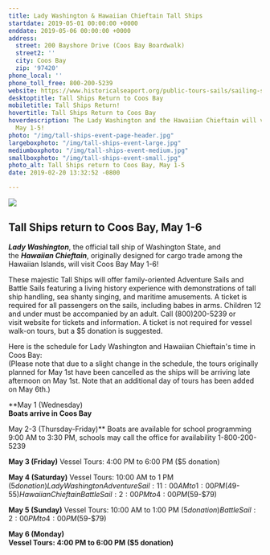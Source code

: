 ```yaml
---
title: Lady Washington & Hawaiian Chieftain Tall Ships
startdate: 2019-05-01 00:00:00 +0000
enddate: 2019-05-06 00:00:00 +0000
address:
  street: 200 Bayshore Drive (Coos Bay Boardwalk)
  street2: ''
  city: Coos Bay
  zip: '97420'
phone_local: ''
phone_toll_free: 800-200-5239
website: https://www.historicalseaport.org/public-tours-sails/sailing-schedule/coos-bay-oregon/
desktoptitle: Tall Ships Return to Coos Bay
mobiletitle: Tall Ships Return!
hovertitle: Tall Ships Return to Coos Bay
hoverdescription: The Lady Washington and the Hawaiian Chieftain will visit Coos Bay
  May 1-5!
photo: "/img/tall-ships-event-page-header.jpg"
largeboxphoto: "/img/tall-ships-event-large.jpg"
mediumboxphoto: "/img/tall-ships-event-medium.jpg"
smallboxphoto: "/img/tall-ships-event-small.jpg"
photo_alt: Tall Ships return to Coos Bay, May 1-5
date: 2019-02-20 13:32:52 -0800

---
```

![](/img/tall-ships-blog-header-695x322.jpg)

## Tall Ships return to Coos Bay, May 1-6

**_Lady Washington_**, the official tall ship of Washington State, and the **_Hawaiian Chieftain_**, originally designed for cargo trade among the Hawaiian Islands, will visit Coos Bay May 1-6!

These majestic Tall Ships will offer family-oriented Adventure Sails and Battle Sails featuring a living history experience with demonstrations of tall ship handling, sea shanty singing, and maritime amusements. A ticket is required for all passengers on the sails, including babes in arms. Children 12 and under must be accompanied by an adult.
Call (800)200-5239 or visit website for tickets and information. A ticket is not required for vessel walk-on tours, but a $5 donation is suggested.

Here is the schedule for Lady Washington and Hawaiian Chieftain's time in Coos Bay:  
(Please note that due to a slight change in the schedule, the tours originally planned for May 1st have been cancelled as the ships will be arriving late afternoon on May 1st. Note that an additional day of tours has been added on May 6th.)

**May 1 (Wednesday)  
**Boats arrive in Coos Bay**  
  
May 2-3 (Thursday-Friday)**
Boats are available for school programming 9:00 AM to 3:30 PM, schools may call the office for availability 1-800-200-5239

**May 3 (Friday)**
Vessel Tours: 4:00 PM to 6:00 PM ($5 donation)

**May 4 (Saturday)**
Vessel Tours: 10:00 AM to 1 PM ($5 donation) Lady Washington
Adventure Sail: 11:00 AM to 1:00 PM ($49-$55) Hawaiian Chieftain
Battle Sail: 2:00 PM to 4:00 PM ($59-$79)

**May 5 (Sunday)**
Vessel Tours: 10:00 AM to 1:00 PM ($5 donation)
Battle Sail: 2:00 PM to 4:00 PM ($59-$79)

**May 6 (Monday)  
**Vessel Tours: 4:00 PM to 6:00 PM ($5 donation)****